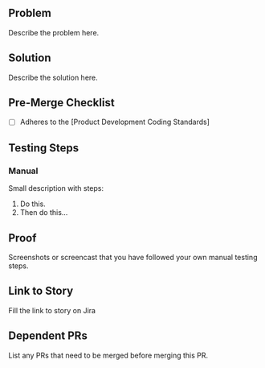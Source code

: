 ## Problem
Describe the problem here.

## Solution
Describe the solution here. 

## Pre-Merge Checklist

- [ ] Adheres to the [Product Development Coding Standards]

## Testing Steps

### Manual

Small description with steps:

1. Do this.
2. Then do this...

## Proof
Screenshots or screencast that you have followed your own manual testing steps.

## Link to Story
Fill the link to story on Jira

## Dependent PRs
List any PRs that need to be merged before merging this PR.
